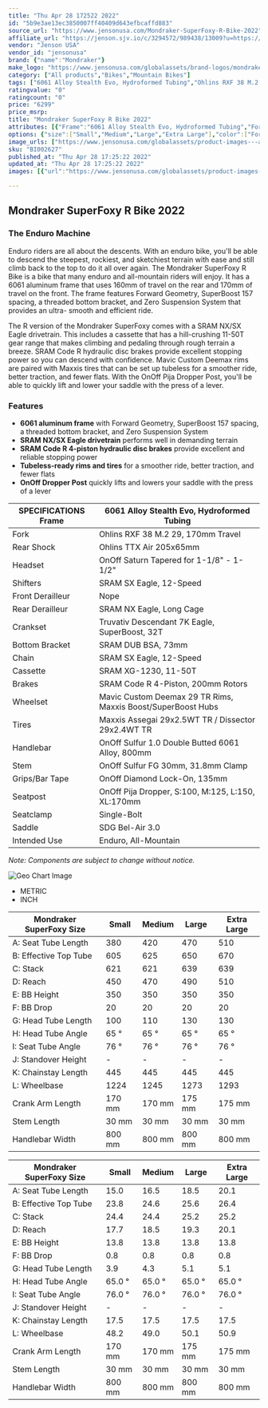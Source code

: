 ```yaml
---
title: "Thu Apr 28 172522 2022"
id: "5b9e3ae13ec3850007ff40409d643efbcaffd883"
source_url: "https://www.jensonusa.com/Mondraker-SuperFoxy-R-Bike-2022"
affiliate_url: "https://jenson.sjv.io/c/3294572/989438/13009?u=https://www.jensonusa.com/Mondraker-SuperFoxy-R-Bike-2022"
vendor: "Jenson USA"
vendor_id: "jensonusa"
brand: {"name":"Mondraker"}
make_logo: "https://www.jensonusa.com/globalassets/brand-logos/mondraker.png"
category: ["All products","Bikes","Mountain Bikes"]
tags: ["6061 Alloy Stealth Evo, Hydroformed Tubing","Ohlins RXF 38 M.2 29, 170mm Travel","Ohlins TTX Air 205x65mm","OnOff Saturn Tapered for 1-1/8\" - 1-1/2\"","SRAM SX Eagle, 12-Speed","Nope","SRAM NX Eagle, Long Cage","Truvativ Descendant 7K Eagle, SuperBoost, 32T","SRAM DUB BSA, 73mm","SRAM SX Eagle, 12-Speed","SRAM XG-1230, 11-50T","SRAM Code R 4-Piston, 200mm Rotors","Mavic Custom Deemax 29 TR Rims, Maxxis Boost/SuperBoost Hubs","Maxxis Assegai 29x2.5WT TR / Dissector 29x2.4WT TR","OnOff Sulfur 1.0 Double Butted 6061 Alloy, 800mm","OnOff Sulfur FG 30mm, 31.8mm Clamp","OnOff Diamond Lock-On, 135mm","OnOff Pija Dropper, S:100, M:125, L:150, XL:170mm","Single-Bolt","SDG Bel-Air 3.0","Enduro, All-Mountain"]
ratingvalue: "0"
ratingcount: "0"
price: "6299"
price_msrp: 
title: "Mondraker SuperFoxy R Bike 2022"
attributes: [{"Frame":"6061 Alloy Stealth Evo, Hydroformed Tubing","Fork":"Ohlins RXF 38 M.2 29, 170mm Travel","Rear Shock":"Ohlins TTX Air 205x65mm","Headset":"OnOff Saturn Tapered for 1-1/8\" - 1-1/2\"","Shifters":"SRAM SX Eagle, 12-Speed","Front Derailleur":"Nope","Rear Derailleur":"SRAM NX Eagle, Long Cage","Crankset":"Truvativ Descendant 7K Eagle, SuperBoost, 32T","Bottom Bracket":"SRAM DUB BSA, 73mm","Chain":"SRAM SX Eagle, 12-Speed","Cassette":"SRAM XG-1230, 11-50T","Brakes":"SRAM Code R 4-Piston, 200mm Rotors","Wheelset":"Mavic Custom Deemax 29 TR Rims, Maxxis Boost/SuperBoost Hubs","Tires":"Maxxis Assegai 29x2.5WT TR / Dissector 29x2.4WT TR","Handlebar":"OnOff Sulfur 1.0 Double Butted 6061 Alloy, 800mm","Stem":"OnOff Sulfur FG 30mm, 31.8mm Clamp","Grips/Bar Tape":"OnOff Diamond Lock-On, 135mm","Seatpost":"OnOff Pija Dropper, S:100, M:125, L:150, XL:170mm","Seatclamp":"Single-Bolt","Saddle":"SDG Bel-Air 3.0","Intended Use":"Enduro, All-Mountain"}]
options: {"size":["Small","Medium","Large","Extra Large"],"color":["Forest Green/Black/Ohlins Yellow"],"availability":"Only 1 Left"}
image_urls: ["https://www.jensonusa.com/globalassets/product-images---all-assets/1-manual-upload/bi002627-forest-green~black~ohlins-yellow.jpg","https://www.jensonusa.com/globalassets/product-images---all-assets/1-manual-upload/bi002627_1-forest-green~black~ohlins-yellow.jpg","https://www.jensonusa.com/globalassets/product-images---all-assets/1-manual-upload/bi002627_2-forest-green~black~ohlins-yellow.jpg"]
sku: "BI002627"
published_at: "Thu Apr 28 17:25:22 2022"
updated_at: "Thu Apr 28 17:25:22 2022"
images: [{"url":"https://www.jensonusa.com/globalassets/product-images---all-assets/1-manual-upload/bi002627-forest-green~black~ohlins-yellow.jpg","path":"full/acc1e2c7f34eeb4d1fd53c60a5fe7d8c97c32213.jpg","checksum":"1506fead71473e17b13e67343db6484d","status":"downloaded"},{"url":"https://www.jensonusa.com/globalassets/product-images---all-assets/1-manual-upload/bi002627_1-forest-green~black~ohlins-yellow.jpg","path":"full/d731ee32d09284d9ec78e54fcf1b9a3b9e495fe0.jpg","checksum":"d378d50a3fd423cc768cd38e1885a338","status":"downloaded"},{"url":"https://www.jensonusa.com/globalassets/product-images---all-assets/1-manual-upload/bi002627_2-forest-green~black~ohlins-yellow.jpg","path":"full/fe470dd92e2e039a8e05e2e3a80ec7732bb6ce57.jpg","checksum":"5cbc8e6ef74709a0180c3b1f4d3f978d","status":"downloaded"}]

---
```

## Mondraker SuperFoxy R Bike 2022

### The Enduro Machine

Enduro riders are all about the descents. With an enduro bike, you'll be able
to descend the steepest, rockiest, and sketchiest terrain with ease and still
climb back to the top to do it all over again. The Mondraker SuperFoxy R Bike
is a bike that many enduro and all-mountain riders will enjoy. It has a 6061
aluminum frame that uses 160mm of travel on the rear and 170mm of travel on
the front. The frame features Forward Geometry, SuperBoost 157 spacing, a
threaded bottom bracket, and Zero Suspension System that provides an ultra-
smooth and efficient ride.

The R version of the Mondraker SuperFoxy comes with a SRAM NX/SX Eagle
drivetrain. This includes a cassette that has a hill-crushing 11-50T gear
range that makes climbing and pedaling through rough terrain a breeze. SRAM
Code R hydraulic disc brakes provide excellent stopping power so you can
descend with confidence. Mavic Custom Deemax rims are paired with Maxxis tires
that can be set up tubeless for a smoother ride, better traction, and fewer
flats. With the OnOff Pija Dropper Post, you'll be able to quickly lift and
lower your saddle with the press of a lever.

### Features

  * **6061 aluminum frame** with Forward Geometry, SuperBoost 157 spacing, a threaded bottom bracket, and Zero Suspension System
  * **SRAM NX/SX Eagle drivetrain** performs well in demanding terrain
  * **SRAM Code R 4-piston hydraulic disc brakes** provide excellent and reliable stopping power
  * **Tubeless-ready rims and tires** for a smoother ride, better traction, and fewer flats
  * **OnOff Dropper Post** quickly lifts and lowers your saddle with the press of a lever

SPECIFICATIONS Frame | 6061 Alloy Stealth Evo, Hydroformed Tubing  
---|---  
Fork | Ohlins RXF 38 M.2 29, 170mm Travel  
Rear Shock | Ohlins TTX Air 205x65mm  
Headset | OnOff Saturn Tapered for 1-1/8" - 1-1/2"  
Shifters | SRAM SX Eagle, 12-Speed  
Front Derailleur | Nope  
Rear Derailleur | SRAM NX Eagle, Long Cage  
Crankset | Truvativ Descendant 7K Eagle, SuperBoost, 32T  
Bottom Bracket | SRAM DUB BSA, 73mm  
Chain | SRAM SX Eagle, 12-Speed  
Cassette | SRAM XG-1230, 11-50T  
Brakes | SRAM Code R 4-Piston, 200mm Rotors  
Wheelset | Mavic Custom Deemax 29 TR Rims, Maxxis Boost/SuperBoost Hubs  
Tires | Maxxis Assegai 29x2.5WT TR / Dissector 29x2.4WT TR  
Handlebar | OnOff Sulfur 1.0 Double Butted 6061 Alloy, 800mm  
Stem | OnOff Sulfur FG 30mm, 31.8mm Clamp  
Grips/Bar Tape | OnOff Diamond Lock-On, 135mm  
Seatpost | OnOff Pija Dropper, S:100, M:125, L:150, XL:170mm  
Seatclamp | Single-Bolt  
Saddle | SDG Bel-Air 3.0  
Intended Use | Enduro, All-Mountain  
  
_Note: Components are subject to change without notice._

![Geo Chart
Image](//cdn.thinglink.me/api/image/700069498757054465/1024/10/none#tl-700069498757054465;')

  * METRIC
  * INCH

Mondraker SuperFoxy Size | Small | Medium | Large | Extra Large  
---|---|---|---|---  
A: Seat Tube Length | 380 | 420 | 470 | 510  
B: Effective Top Tube | 605 | 625 | 650 | 670  
C: Stack | 621 | 621 | 639 | 639  
D: Reach | 450 | 470 | 490 | 510  
E: BB Height | 350 | 350 | 350 | 350  
F: BB Drop | 20 | 20 | 20 | 20  
G: Head Tube Length | 100 | 110 | 130 | 130  
H: Head Tube Angle | 65 ° | 65 ° | 65 ° | 65 °  
I: Seat Tube Angle | 76 ° | 76 ° | 76 ° | 76 °  
J: Standover Height | - | - | - | -  
K: Chainstay Length | 445 | 445 | 445 | 445  
L: Wheelbase | 1224 | 1245 | 1273 | 1293  
Crank Arm Length | 170 mm | 170 mm | 175 mm | 175 mm  
Stem Length | 30 mm | 30 mm | 30 mm | 30 mm  
Handlebar Width | 800 mm | 800 mm | 800 mm | 800 mm  
  
Mondraker SuperFoxy Size | Small | Medium | Large | Extra Large  
---|---|---|---|---  
A: Seat Tube Length | 15.0 | 16.5 | 18.5 | 20.1  
B: Effective Top Tube | 23.8 | 24.6 | 25.6 | 26.4  
C: Stack | 24.4 | 24.4 | 25.2 | 25.2  
D: Reach | 17.7 | 18.5 | 19.3 | 20.1  
E: BB Height | 13.8 | 13.8 | 13.8 | 13.8  
F: BB Drop | 0.8 | 0.8 | 0.8 | 0.8  
G: Head Tube Length | 3.9 | 4.3 | 5.1 | 5.1  
H: Head Tube Angle | 65.0 ° | 65.0 ° | 65.0 ° | 65.0 °  
I: Seat Tube Angle | 76.0 ° | 76.0 ° | 76.0 ° | 76.0 °  
J: Standover Height | - | - | - | -  
K: Chainstay Length | 17.5 | 17.5 | 17.5 | 17.5  
L: Wheelbase | 48.2 | 49.0 | 50.1 | 50.9  
Crank Arm Length | 170 mm | 170 mm | 175 mm | 175 mm  
Stem Length | 30 mm | 30 mm | 30 mm | 30 mm  
Handlebar Width | 800 mm | 800 mm | 800 mm | 800 mm

